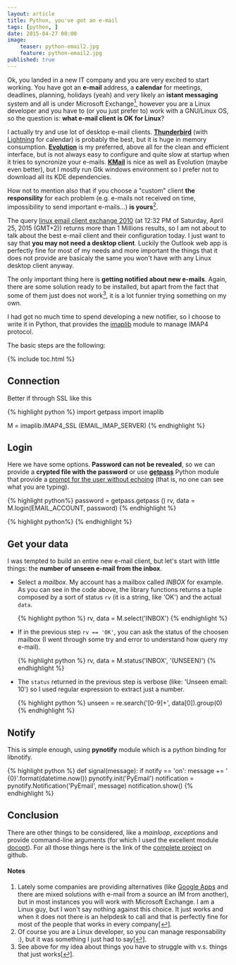 ```yaml
---
layout: article
title: Python, you've got an e-mail
tags: [python, ]
date: 2015-04-27 00:00
image:
    teaser: python-email2.jpg
    feature: python-email2.jpg
published: true
---
```



Ok, you landed in a new IT company and you are very excited to start working.
You have got an **e-mail** address, a **calendar** for meetings, deadlines, planning, holidays (yeah) and very likely an **istant messaging** system and all is under Microsoft Exchange<a rel="nofollow" href="#footnote1" id="ref_footnote1"><sup>1</sup></a>, however you are a Linux developer and you have to (or you just prefer to) work with a GNU/Linux OS, so the question is: **what e-mail client is OK for Linux**?

I actually try and use lot of desktop e-mail clients. [**Thunderbird**](https://www.mozilla.org/en-US/thunderbird/) (with [Lightning](https://www.mozilla.org/en-US/projects/calendar/) for calendar) is probably the best, but it is huge in memory consumption. [**Evolution**](https://wiki.gnome.org/Apps/Evolution) is my preferred, above all for the clean and efficient interface, but is not always easy to configure and quite slow at startup when it tries to syncronize your e-mails. [**KMail**](https://userbase.kde.org/KMail) is nice as well as Evolution (maybe even better), but I mostly run Gtk windows environment so I prefer not to download all its KDE dependencies. 

How not to mention also that if you choose a "custom" client **the responsility** for each problem (e.g. e-mails not received on time, impossibility to send important e-mails...) **is yours**<a rel="nofollow" href="#footnote2" id="ref_footnote2"><sup>2</sup></a>.

The query <u>linux email client exchange 2010</u> (at 12:32 PM of Saturday, April 25, 2015 (GMT+2)) returns more than 1 Millions results, so I am not about to talk about the best e-mail client and their configuration today. I just want to say that **you may not need a desktop client**. Luckily the Outlook web app is perfectly fine for most of my needs and more important the things that it does not provide are basicaly the same you won't have with any Linux desktop client anyway.

The only important thing here is **getting notified about new e-mails**. Again, there are some solution ready to be installed, but apart from the fact that some of them just does not work<a rel="nofollow" href="#footnote3" id="ref_footnote3"><sup>3</sup></a>, it is a lot funnier trying something on my own.

I had got no much time to spend developing a new notifier, so I choose to write it in Python, that provides the [imaplib](https://docs.python.org/2/library/imaplib.html) module to manage IMAP4 protocol.

The basic steps are the following:

{% include toc.html %}

Connection
----------

Better if through SSL like this

{% highlight python %}
import getpass
import imaplib

M = imaplib.IMAP4_SSL (EMAIL_IMAP_SERVER)
{% endhighlight %}

Login
-----

Here we have some options. **Password can not be revealed**, so we can provide a **crypted file with the password** or use [**getpass**](https://docs.python.org/2/library/getpass.html) Python module that provide a <u>prompt for the user without echoing</u> (that is, no one can see what you are typing). 

{% highlight python%}
password = getpass.getpass ()
rv, data = M.login(EMAIL_ACCOUNT, password)
{% endhighlight %}

{% highlight python%}
{% endhighlight %}

Get your data
-------------

I was tempted to build an entire new e-mail client, but let's start with little things: the **number of unseen e-mail from the inbox**.

* Select a *mailbox*. My account has a mailbox called *INBOX* for example. As you can see in the code above, the library functions returns a tuple composed by a sort of status `rv` (it is a string, like 'OK') and the actual `data`.

    {% highlight python %}
    rv, data = M.select('INBOX')
    {% endhighlight %}

* If in the previous step `rv == 'OK'`, you can ask the status of the choosen mailbox (I went through some try and error to understand how query my e-mail).

    {% highlight python %}
    rv, data = M.status('INBOX', '(UNSEEN)')
    {% endhighlight %}

* The `status` returned in the previous step is verbose (like: 'Unseen email: 10') so I used regular expression to extract just a number.

    {% highlight python %}
    unseen = re.search('[0-9]+', data[0]).group(0)
    {% endhighlight %}

Notify
------

This is simple enough, using **pynotify** module which is a python binding for libnotify.

{% highlight python %}
def signal(message):
	if notify == 'on':
		message += ' {0}'.format(datetime.now())
		pynotify.init('PyEmail')
		notification = pynotify.Notification('PyEmail', message)
		notification.show()
{% endhighlight %}


Conclusion
----------

There are other things to be considered, like a *mainloop*, *exceptions* and provide command-line arguments (for which I used the excellent module [docopt](http://docopt.org/)). For all those things here is the link of the [complete project](https://github.com/clobrano/imap-email-checker) on github.


#### Notes

1. Lately some companies are providing alternatives (like [Google Apps](https://www.google.com/work/apps/business/) and there are mixed solutions with e-mail from a source an IM from another), but in most instances you will work with Microsoft Exchange. I am a Linux guy, but I won't say nothing against this choice. It just works and when it does not there is an helpdesk to call and that is perfectly fine for most of the people that works in every company<a rel="nofollow" href="#ref_footnote1" id="footnote1">[↩]</a>.
2. Of course you are a Linux developer, so you can manage responsability :), but it was something I just had to say<a rel="nofollow" href="#ref_footnote2" id="footnote2">[↩]</a>.
3. See above for my idea about things you have to struggle with v.s. things that just works<a rel="nofollow" href="#ref_footnote3" id="footnote3">[↩]</a>.

